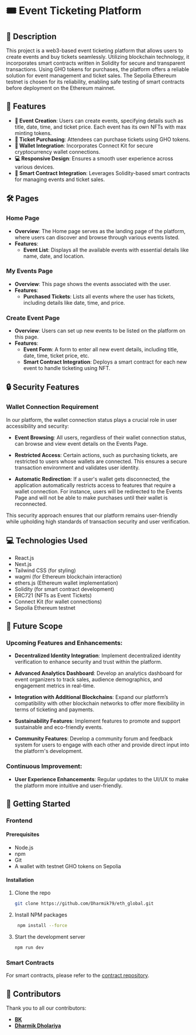 # 🎟 Event Ticketing Platform

## 📝 Description

This project is a web3-based event ticketing platform that allows users to create events and buy tickets seamlessly. Utilizing blockchain technology, it incorporates smart contracts written in Solidity for secure and transparent transactions. Using GHO tokens for purchases, the platform offers a reliable solution for event management and ticket sales. The Sepolia Ethereum testnet is chosen for its reliability, enabling safe testing of smart contracts before deployment on the Ethereum mainnet.

## 🌟 Features

- **🎉 Event Creation**: Users can create events, specifying details such as title, date, time, and ticket price. Each event has its own NFTs with max minting tokens.
- **🎫 Ticket Purchasing**: Attendees can purchase tickets using GHO tokens.
- **🔗 Wallet Integration**: Incorporates Connect Kit for secure cryptocurrency wallet connections.
- **💻 Responsive Design**: Ensures a smooth user experience across various devices.
- **📜 Smart Contract Integration**: Leverages Solidity-based smart contracts for managing events and ticket sales.

## 🛠️ Pages

### Home Page

- **Overview**: The Home page serves as the landing page of the platform, where users can discover and browse through various events listed.
- **Features**:
  - **Event List**: Displays all the available events with essential details like name, date, and location.

### My Events Page

- **Overview**: This page shows the events associated with the user.
- **Features**:
  - **Purchased Tickets**: Lists all events where the user has tickets, including details like date, time, and price.

### Create Event Page

- **Overview**: Users can set up new events to be listed on the platform on this page.
- **Features**:
  - **Event Form**: A form to enter all new event details, including title, date, time, ticket price, etc.
  - **Smart Contract Integration**: Deploys a smart contract for each new event to handle ticketing using NFT.

## 🔒 Security Features

### Wallet Connection Requirement

In our platform, the wallet connection status plays a crucial role in user accessibility and security:

- **Event Browsing**: All users, regardless of their wallet connection status, can browse and view event details on the Events Page.

- **Restricted Access**: Certain actions, such as purchasing tickets, are restricted to users whose wallets are connected. This ensures a secure transaction environment and validates user identity.

- **Automatic Redirection**: If a user's wallet gets disconnected, the application automatically restricts access to features that require a wallet connection. For instance, users will be redirected to the Events Page and will not be able to make purchases until their wallet is reconnected.

This security approach ensures that our platform remains user-friendly while upholding high standards of transaction security and user verification.

## 💻 Technologies Used

- React.js
- Next.js
- Tailwind CSS (for styling)
- wagmi (for Ethereum blockchain interaction)
- ethers.js (Ethereum wallet implementation)
- Solidity (for smart contract development)
- ERC721 (NFTs as Event Tickets)
- Connect Kit (for wallet connections)
- Sepolia Ethereum testnet

## 🚀 Future Scope

### Upcoming Features and Enhancements:

- **Decentralized Identity Integration**: Implement decentralized identity verification to enhance security and trust within the platform.

- **Advanced Analytics Dashboard**: Develop an analytics dashboard for event organizers to track sales, audience demographics, and engagement metrics in real-time.

- **Integration with Additional Blockchains**: Expand our platform’s compatibility with other blockchain networks to offer more flexibility in terms of ticketing and payments.

- **Sustainability Features**: Implement features to promote and support sustainable and eco-friendly events.

- **Community Features**: Develop a community forum and feedback system for users to engage with each other and provide direct input into the platform's development.

### Continuous Improvement:

- **User Experience Enhancements**: Regular updates to the UI/UX to make the platform more intuitive and user-friendly.

## 🚀 Getting Started

### Frontend

#### Prerequisites

- Node.js
- npm
- Git
- A wallet with testnet GHO tokens on Sepolia

#### Installation

1. Clone the repo
   ```sh
   git clone https://github.com/Dharmik79/eth_global.git
   ```
2. Install NPM packages
   ```sh
    npm install --force
   ```
3. Start the development server
   ```sh
   npm run dev
   ```

### Smart Contracts

For smart contracts, please refer to the [contract repository](https://github.com/bhargavkakadiya/eth-global-lfgho-contracts/).

## 👥 Contributors

Thank you to all our contributors:

- **[BK](https://www.linkedin.com/in/bhargavkakadiya/)**
- **[Dharmik Dholariya](https://www.linkedin.com/in/dharmikdholariya/)**
